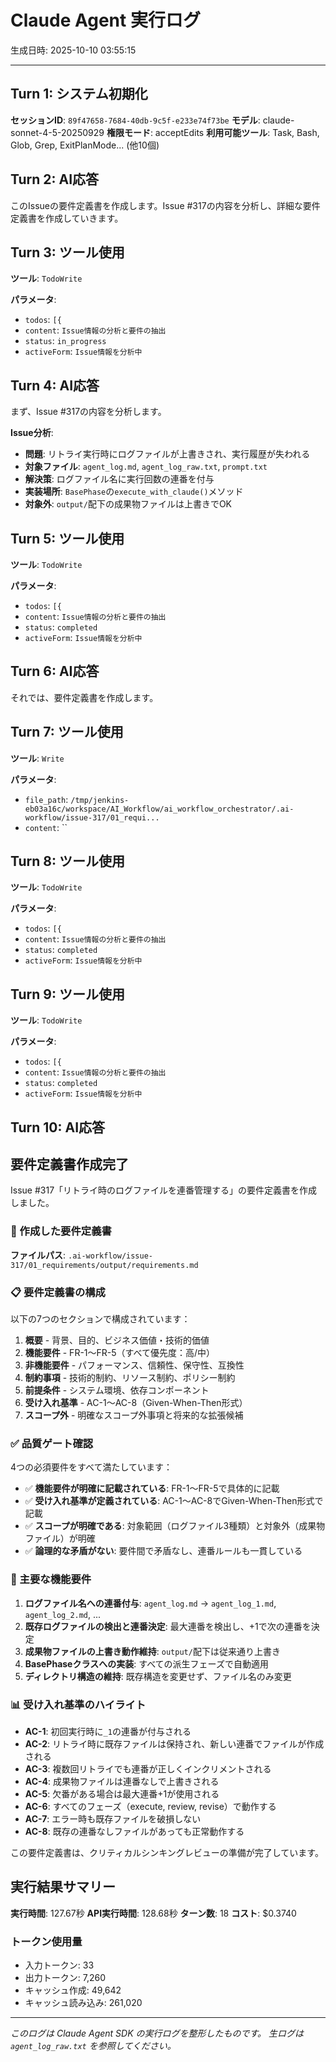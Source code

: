 # Claude Agent 実行ログ

生成日時: 2025-10-10 03:55:15

---

## Turn 1: システム初期化

**セッションID**: `89f47658-7684-40db-9c5f-e233e74f73be`
**モデル**: claude-sonnet-4-5-20250929
**権限モード**: acceptEdits
**利用可能ツール**: Task, Bash, Glob, Grep, ExitPlanMode... (他10個)

## Turn 2: AI応答

このIssueの要件定義書を作成します。Issue #317の内容を分析し、詳細な要件定義書を作成していきます。

## Turn 3: ツール使用

**ツール**: `TodoWrite`

**パラメータ**:
- `todos`: `[{`
- `content`: `Issue情報の分析と要件の抽出`
- `status`: `in_progress`
- `activeForm`: `Issue情報を分析中`

## Turn 4: AI応答

まず、Issue #317の内容を分析します。

**Issue分析**:
- **問題**: リトライ実行時にログファイルが上書きされ、実行履歴が失われる
- **対象ファイル**: `agent_log.md`, `agent_log_raw.txt`, `prompt.txt`
- **解決策**: ログファイル名に実行回数の連番を付与
- **実装場所**: `BasePhase`の`execute_with_claude()`メソッド
- **対象外**: `output/`配下の成果物ファイルは上書きでOK

## Turn 5: ツール使用

**ツール**: `TodoWrite`

**パラメータ**:
- `todos`: `[{`
- `content`: `Issue情報の分析と要件の抽出`
- `status`: `completed`
- `activeForm`: `Issue情報を分析中`

## Turn 6: AI応答

それでは、要件定義書を作成します。

## Turn 7: ツール使用

**ツール**: `Write`

**パラメータ**:
- `file_path`: `/tmp/jenkins-eb03a16c/workspace/AI_Workflow/ai_workflow_orchestrator/.ai-workflow/issue-317/01_requi...`
- `content`: ``

## Turn 8: ツール使用

**ツール**: `TodoWrite`

**パラメータ**:
- `todos`: `[{`
- `content`: `Issue情報の分析と要件の抽出`
- `status`: `completed`
- `activeForm`: `Issue情報を分析中`

## Turn 9: ツール使用

**ツール**: `TodoWrite`

**パラメータ**:
- `todos`: `[{`
- `content`: `Issue情報の分析と要件の抽出`
- `status`: `completed`
- `activeForm`: `Issue情報を分析中`

## Turn 10: AI応答

## 要件定義書作成完了

Issue #317「リトライ時のログファイルを連番管理する」の要件定義書を作成しました。

### 📄 作成した要件定義書

**ファイルパス**: `.ai-workflow/issue-317/01_requirements/output/requirements.md`

### 📋 要件定義書の構成

以下の7つのセクションで構成されています：

1. **概要** - 背景、目的、ビジネス価値・技術的価値
2. **機能要件** - FR-1〜FR-5（すべて優先度：高/中）
3. **非機能要件** - パフォーマンス、信頼性、保守性、互換性
4. **制約事項** - 技術的制約、リソース制約、ポリシー制約
5. **前提条件** - システム環境、依存コンポーネント
6. **受け入れ基準** - AC-1〜AC-8（Given-When-Then形式）
7. **スコープ外** - 明確なスコープ外事項と将来的な拡張候補

### ✅ 品質ゲート確認

4つの必須要件をすべて満たしています：

- ✅ **機能要件が明確に記載されている**: FR-1〜FR-5で具体的に記載
- ✅ **受け入れ基準が定義されている**: AC-1〜AC-8でGiven-When-Then形式で記載
- ✅ **スコープが明確である**: 対象範囲（ログファイル3種類）と対象外（成果物ファイル）が明確
- ✅ **論理的な矛盾がない**: 要件間で矛盾なし、連番ルールも一貫している

### 🎯 主要な機能要件

1. **ログファイル名への連番付与**: `agent_log.md` → `agent_log_1.md`, `agent_log_2.md`, ...
2. **既存ログファイルの検出と連番決定**: 最大連番を検出し、+1で次の連番を決定
3. **成果物ファイルの上書き動作維持**: `output/`配下は従来通り上書き
4. **BasePhaseクラスへの実装**: すべての派生フェーズで自動適用
5. **ディレクトリ構造の維持**: 既存構造を変更せず、ファイル名のみ変更

### 📊 受け入れ基準のハイライト

- **AC-1**: 初回実行時に`_1`の連番が付与される
- **AC-2**: リトライ時に既存ファイルは保持され、新しい連番でファイルが作成される
- **AC-3**: 複数回リトライでも連番が正しくインクリメントされる
- **AC-4**: 成果物ファイルは連番なしで上書きされる
- **AC-5**: 欠番がある場合は最大連番+1が使用される
- **AC-6**: すべてのフェーズ（execute, review, revise）で動作する
- **AC-7**: エラー時も既存ファイルを破損しない
- **AC-8**: 既存の連番なしファイルがあっても正常動作する

この要件定義書は、クリティカルシンキングレビューの準備が完了しています。

## 実行結果サマリー

**実行時間**: 127.67秒
**API実行時間**: 128.68秒
**ターン数**: 18
**コスト**: $0.3740

### トークン使用量
- 入力トークン: 33
- 出力トークン: 7,260
- キャッシュ作成: 49,642
- キャッシュ読み込み: 261,020

---

*このログは Claude Agent SDK の実行ログを整形したものです。*
*生ログは `agent_log_raw.txt` を参照してください。*